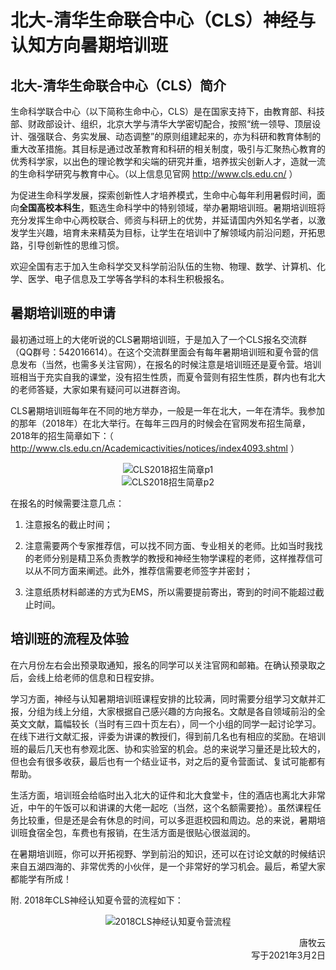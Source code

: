 # 北大-清华生命联合中心（CLS）神经与认知方向暑期培训班

## 北大-清华生命联合中心（CLS）简介

生命科学联合中心（以下简称生命中心，CLS）是在国家支持下，由教育部、科技部、财政部设计、组织，北京大学与清华大学密切配合，按照“统一领导、顶层设计、强强联合、务实发展、动态调整”的原则组建起来的，亦为科研和教育体制的重大改革措施。其目标是通过改革教育和科研的相关制度，吸引与汇聚热心教育的优秀科学家，以出色的理论教学和尖端的研究并重，培养拔尖创新人才，造就一流的生命科学研究与教育中心。（以上信息见官网 http://www.cls.edu.cn/ ）

为促进生命科学发展，探索创新性人才培养模式，生命中心每年利用暑假时间，面向**全国高校本科生**，甄选生命科学中的特别领域，举办暑期培训班。暑期培训班将充分发挥生命中心两校联合、师资与科研上的优势，并延请国内外知名学者，以激发学生兴趣，培育未来精英为目标，让学生在培训中了解领域内前沿问题，开拓思路，引导创新性的思维习惯。

欢迎全国有志于加入生命科学交叉科学前沿队伍的生物、物理、数学、计算机、化学、医学、电子信息及工学等各学科的本科生积极报名。

## 暑期培训班的申请

最初通过班上的大佬听说的CLS暑期培训班，于是加入了一个CLS报名交流群（QQ群号：542016614）。在这个交流群里面会有每年暑期培训班和夏令营的信息发布（当然，也需多关注官网），在报名的时候注意是培训班还是夏令营。培训班相当于充实自我的课堂，没有招生性质，而夏令营则有招生性质，群内也有北大的老师答疑，大家如果有疑问可以进群咨询。

CLS暑期培训班每年在不同的地方举办，一般是一年在北大，一年在清华。我参加的那年（2018年）在北大举行。在每年三四月的时候会在官网发布招生简章，2018年的招生简章如下：（ http://www.cls.edu.cn/Academicactivities/notices/index4093.shtml ）

<div align=center>
<img src="https://gitee.com/zcx980605/Survive_XYSM_dev/raw/master/Image/Ch4_14-2_1.jpeg" alt="CLS2018招生简章p1">
</div>
<div align=center>
<img src="https://gitee.com/zcx980605/Survive_XYSM_dev/raw/master/Image/Ch4_14-2_2.jpeg" alt="CLS2018招生简章p2">
</div>

在报名的时候需要注意几点：

1. 注意报名的截止时间；

2. 注意需要两个专家推荐信，可以找不同方面、专业相关的老师。比如当时我找的老师分别是精卫系负责教学的教授和神经生物学课程的老师，这样推荐信可以从不同方面来阐述。此外，推荐信需要老师签字并密封；

3. 注意纸质材料邮递的方式为EMS，所以需要提前寄出，寄到的时间不能超过截止时间。

## 培训班的流程及体验

在六月份左右会出预录取通知，报名的同学可以关注官网和邮箱。在确认预录取之后，会线上给老师的信息和日程安排。

学习方面，神经与认知暑期培训班课程安排的比较满，同时需要分组学习文献并汇报，分组为线上分组，大家根据自己感兴趣的方向报名。文献是各自领域前沿的全英文文献，篇幅较长（当时有三四十页左右），同一个小组的同学一起讨论学习。在线下进行文献汇报，评委为讲课的教授们，得到前几名也有相应的奖励。在培训班的最后几天也有参观北医、协和实验室的机会。总的来说学习量还是比较大的，但也会有很多收获，最后也有一个结业证书，对之后的夏令营面试、复试可能都有帮助。

生活方面，培训班会给临时出入北大的证件和北大食堂卡，住的酒店也离北大非常近，中午的午饭可以和讲课的大佬一起吃（当然，这个名额需要抢）。虽然课程任务比较重，但是还是会有休息的时间，可以多逛逛校园和周边。总的来说，暑期培训班食宿全包，车费也有报销，在生活方面是很贴心很滋润的。

在暑期培训班，你可以开拓视野、学到前沿的知识，还可以在讨论文献的时候结识来自五湖四海的、非常优秀的小伙伴，是一个非常好的学习机会。最后，希望大家都能学有所成！

附. 2018年CLS神经认知夏令营的流程如下：

<div align=center>
<img src="https://gitee.com/zcx980605/Survive_XYSM_dev/raw/master/Image/Ch4_14-2_3.jpeg" alt="2018CLS神经认知夏令营流程">
</div>
<p align="right">唐牧云<br/>写于2021年3月2日</p>